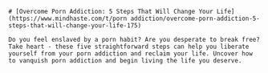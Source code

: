 
    # [Overcome Porn Addiction: 5 Steps That Will Change Your Life](https://www.mindhaste.com/t/porn addiction/overcome-porn-addiction-5-steps-that-will-change-your-life-175)

    Do you feel enslaved by a porn habit? Are you desperate to break free? Take heart - these five straightforward steps can help you liberate yourself from your porn addiction and reclaim your life. Uncover how to vanquish porn addiction and begin living the life you deserve.
    
